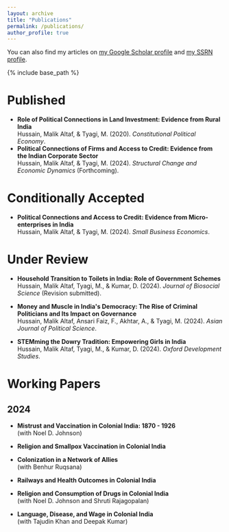 ```yaml
---
layout: archive
title: "Publications"
permalink: /publications/
author_profile: true
---
```


You can also find my articles on [my Google Scholar profile](https://scholar.google.com/citations?hl=en&user=HeXslZEAAAAJ) and [my SSRN profile](https://papers.ssrn.com/sol3/cf_dev/AbsByAuth.cfm?per_id=2742099).

{% include base_path %}


# Published

- **Role of Political Connections in Land Investment: Evidence from Rural India**  
  Hussain, Malik Altaf, & Tyagi, M. (2020). _Constitutional Political Economy_.
- **Political Connections of Firms and Access to Credit: Evidence from the Indian Corporate Sector**  
  Hussain, Malik Altaf, & Tyagi, M. (2024). _Structural Change and Economic Dynamics_ (Forthcoming).

# Conditionally Accepted

- **Political Connections and Access to Credit: Evidence from Micro-enterprises in India**  
  Hussain, Malik Altaf, & Tyagi, M. (2024). _Small Business Economics_.

# Under Review

- **Household Transition to Toilets in India: Role of Government Schemes**  
  Hussain, Malik Altaf, Tyagi, M., & Kumar, D. (2024). _Journal of Biosocial Science_ (Revision submitted).

- **Money and Muscle in India's Democracy: The Rise of Criminal Politicians and Its Impact on Governance**  
  Hussain, Malik Altaf, Ansari Faiz, F., Akhtar, A., & Tyagi, M. (2024). _Asian Journal of Political Science_.

- **STEMming the Dowry Tradition: Empowering Girls in India**  
  Hussain, Malik Altaf, Tyagi, M., & Kumar, D. (2024). _Oxford Development Studies_.

# Working Papers

## 2024

- **Mistrust and Vaccination in Colonial India: 1870 - 1926**  
  (with Noel D. Johnson)

- **Religion and Smallpox Vaccination in Colonial India**

- **Colonization in a Network of Allies**  
  (with Benhur Ruqsana)

- **Railways and Health Outcomes in Colonial India**

- **Religion and Consumption of Drugs in Colonial India**  
  (with Noel D. Johnson and Shruti Rajagopalan)

- **Language, Disease, and Wage in Colonial India**  
  (with Tajudin Khan and Deepak Kumar)
